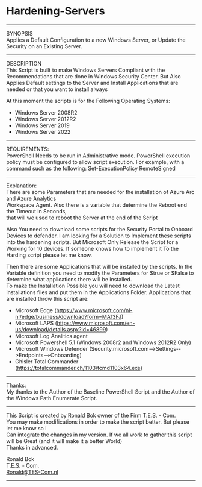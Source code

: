 # Hardening-Servers
***********************************************************
SYNOPSIS                                                
Applies a Default Configuration to a new Windows Server, or Update the Security on an Existing Server.           
***********************************************************
DESCRIPTION                                             
This Script is built to make Windows Servers Compliant with the Recommendations that are done in Windows Security Center.
But Also Applies Default settings to the Server and Install Applications that are needed or that you want to install always

At this moment the scripts is for the Following Operating Systems:
-	Windows Server 2008R2
-	Windows Server 2012R2
-	Windows Server 2019
-	Windows Server 2022
***********************************************************
REQUIREMENTS:                                           
PowerShell Needs to be run in Administrative mode.
PowerShell execution policy must be configured to allow script execution.
For example, with a command such as the following: Set-ExecutionPolicy RemoteSigned        
***********************************************************
Explanation:                                            
There are some Parameters that are needed for the installation of Azure Arc and Azure Analytics           
Workspace Agent. Also there is a variable that determine the Reboot end the Timeout in Seconds,                  
that will we used to reboot the Server at the end of the Script                                                  
                                                        
Also You need to download some scripts for the Security Portal to Onboard Devices to defender.
I am looking for a Solution to Implement these scripts into the hardening scripts. But Microsoft
Only Release the Script for a Working for 10 devices. If someone knows how to implement it
To the Harding script please let me know.

Then there are some Applications that will be installed by the scripts. In the Variable 
definition you need to modify the Parameters for $true or $False to determine what applications there will be installed.                   
To make the Installation Possible you will need to download the Latest installations files and put them in the Applications Folder.
Applications that are installed throw this script are:
   - Microsoft Edge (https://www.microsoft.com/nl-nl/edge/business/download?form=MA13FJ)
   - Microsoft LAPS (https://www.microsoft.com/en-us/download/details.aspx?id=46899)
   - Microsoft Log Analitics agent 
   - Microsoft Powershell 5.1 (Windows 2008r2 and Windows 2012R2 Only)
   - Microsoft Windows Defender (Security.microsoft.com-->Settings-->Endpoints-->Onboarding)
   - Ghisler Total Commander (https://totalcommander.ch/1103/tcmd1103x64.exe)
                                                         
****************************************************************
Thanks:                                                 
My thanks to the Author of the Baseline PowerShell Script and the Author of the Windows Path Enumerate Script.
****************************************************************
This Script is created by Ronald Bok owner of the Firm T.E.S. - Com.                                          
You may make modifications in order to make the script better. But please let me know so i                     
Can integrate the changes in my version. If we all work to gather this script will be Great
(and it will make it a better World)                            
Thanks in advanced.                                     
                                                        
Ronald Bok                                              
T.E.S. - Com.                                           
Ronald@TES-Com.nl                                       
***********************************************************
